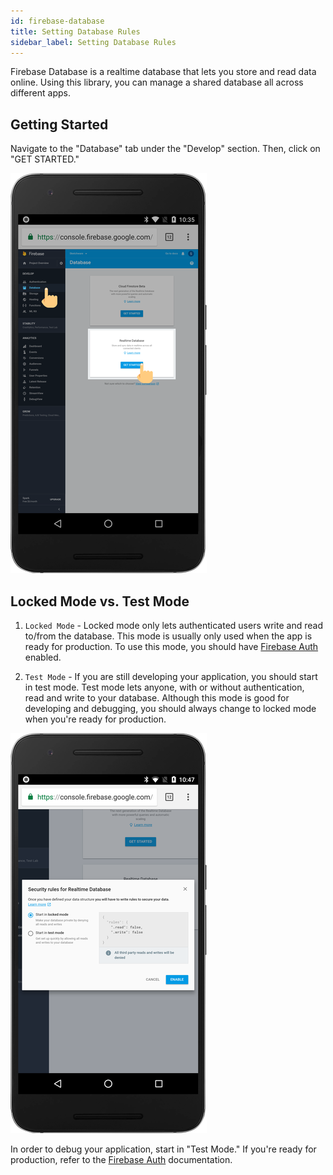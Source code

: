 ```yaml
---
id: firebase-database
title: Setting Database Rules
sidebar_label: Setting Database Rules
---
```


Firebase Database is a realtime database that lets you store and read data online. Using this library, you can manage a shared database all across different apps.

## Getting Started

Navigate to the "Database" tab under the "Develop" section. Then, click on "GET STARTED."

![step1](assets/firebase-database/step-1.png)

## Locked Mode vs. Test Mode

1.  `Locked Mode` - Locked mode only lets authenticated users write and read to/from the database. This mode is usually only used when the app is ready for production. To use this mode, you should have [Firebase Auth](firebase-auth.md) enabled.

2.  `Test Mode` - If you are still developing your application, you should start in test mode. Test mode lets anyone, with or without authentication, read and write to your database. Although this mode is good for developing and debugging, you should always change to locked mode when you're ready for production.

![step2](assets/firebase-database/step-2.png)

In order to debug your application, start in "Test Mode." If you're ready for production, refer to the [Firebase Auth](firebase-auth.md) documentation.
